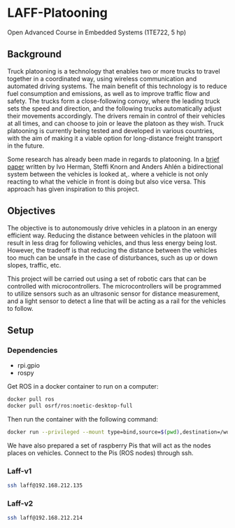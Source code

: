 # LAFF-Platooning
Open Advanced Course in Embedded Systems (1TE722, 5 hp)

## Background
Truck platooning is a technology that enables two or more trucks to travel together in a coordinated way, using wireless communication and automated driving systems. The main benefit of this technology is to reduce fuel consumption and emissions, as well as to improve traffic flow and safety. The trucks form a close-following convoy, where the leading truck sets the speed and direction, and the following trucks automatically adjust their movements accordingly. The drivers remain in control of their vehicles at all times, and can choose to join or leave the platoon as they wish. Truck platooning is currently being tested and developed in various countries, with the aim of making it a viable option for long-distance freight transport in the future.

Some research has already been made in regards to platooning. In a [brief paper](https://www.sciencedirect.com/science/article/abs/pii/S0005109817301838) written by Ivo Herman, Steffi Knorn and Anders Ahlén a bidirectional system between the vehicles is looked at,. where a vehicle is not only reacting to what the vehicle in front is doing but also vice versa. This approach has given inspiration to this project.

## Objectives

The objective is to autonomously drive vehicles in a platoon in an energy efficient way. Reducing the distance between vehicles in the platoon will result in less drag for following vehicles, and thus less energy being lost. However, the tradeoff is that reducing the distance between the vehicles too much can be unsafe in the case of disturbances, such as up or down slopes, traffic, etc.

This project will be carried out using a set of robotic cars that can be controlled with microcontrollers. The microcontrollers will be programmed to utilize sensors such as an ultrasonic sensor for distance measurement, and a light sensor to detect a line that will be acting as a rail for the vehicles to follow.

## Setup

### Dependencies
- rpi.gpio
- rospy


Get ROS in a docker container to run on a computer:

```zsh
docker pull ros
docker pull osrf/ros:noetic-desktop-full
```

Then run the container with the following command:

```zsh
docker run --privileged --mount type=bind,source=$(pwd),destination=/workspace -it osrf/ros:noetic-desktop-full
```

We have also prepared a set of raspberry Pis that will act as the nodes places on vehicles.
Connect to the Pis (ROS nodes) through ssh.

### Laff-v1
```zsh
ssh laff@192.168.212.135
```

### Laff-v2
```zsh
ssh laff@192.168.212.214
```
